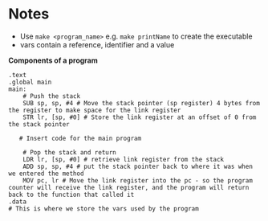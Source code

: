 # Notes

- Use `make <program_name>` e.g. `make printName` to create the executable
- vars contain a reference, identifier and a value

**Components of a program**

```
.text
.global main
main:
    # Push the stack
    SUB sp, sp, #4 # Move the stack pointer (sp register) 4 bytes from the register to make space for the link register
    STR lr, [sp, #0] # Store the link register at an offset of 0 from the stack pointer

   # Insert code for the main program

    # Pop the stack and return
    LDR lr, [sp, #0] # retrieve link register from the stack
    ADD sp, sp, #4 # put the stack pointer back to where it was when we entered the method
    MOV pc, lr # Move the link register into the pc - so the program counter will receive the link register, and the program will return back to the function that called it
.data
# This is where we store the vars used by the program
```
